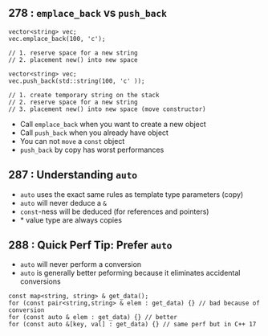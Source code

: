 ## 278 : `emplace_back` vs `push_back`

```
vector<string> vec;
vec.emplace_back(100, 'c');

// 1. reserve space for a new string
// 2. placement new() into new space
```

```
vector<string> vec;
vec.push_back(std::string(100, 'c' ));

// 1. create temporary string on the stack
// 2. reserve space for a new string
// 3. placement new() into new space (move constructor)
```
- Call `emplace_back` when you want to create a new object
- Call `push_back` when you already have object
- You can not `move` a `const` object
- `push_back` by copy has worst performances

## 287 : Understanding `auto`

- `auto` uses the exact same rules as template type parameters (copy)
- `auto` will never deduce a `&`
- `const`-ness will be deduced (for references and pointers)
- \* value type are always copies

## 288 : Quick Perf Tip: Prefer `auto`

- `auto` will never perform a conversion
- `auto` is generally better peforming because it eliminates accidental conversions
```
const map<string, string> & get_data();
for (const pair<string,string> & elem : get_data) {} // bad because of conversion
for (const auto & elem : get_data) {} // better
for (const auto &[key, val] : get_data) {} // same perf but in C++ 17
```
